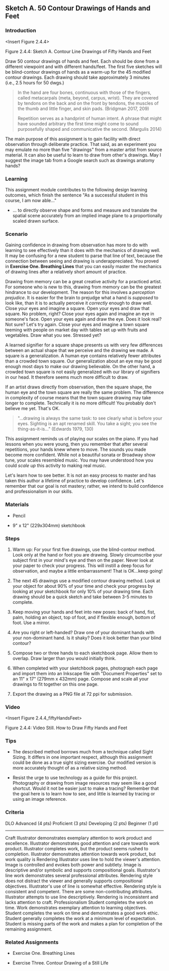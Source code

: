 ## Sketch A. 50 Contour Drawings of Hands and Feet

### Introduction

\<Insert Figure 2.4.4\>

Figure 2.4.4: Sketch A. Contour Line Drawings of Fifty Hands and Feet

Draw 50 contour drawings of hands and feet. Each should be done from a
different viewpoint and with different hands/feet. The first five
sketches will be blind-contour drawings of hands as a warm-up for the 45
modified contour drawings. Each drawing should take approximately 3
minutes (i.e., 2.5 hours for 50 dwgs.)

> In the hand are four bones, continuous with those of the fingers,
> called metacarpals (meta, beyond, carpus, wrist). They are covered by
> tendons on the back and on the front by tendons, the muscles of the
> thumb and little finger, and skin pads. (Bridgman 2017, 209)
>
> Repetition serves as a handprint of human intent. A phrase that might
> have sounded arbitrary the first time might come to sound purposefully
> shaped and communicative the second. (Margulis 2014)

The main purpose of this assignment is to gain facility with direct
observation through deliberate practice. That said, as an experiment you
may emulate no more than five "drawings" from a master artist from
source material. It can also be useful to learn to draw from other's
drawings. May I suggest the image tab from a Google search such as
drawings anatomy hands?

### Learning

This assignment module contributes to the following design learning
outcomes, which finish the sentence "As a successful student in this
course, I am now able..."

-   ... to directly observe shape and forms and measure and translate
    the spatial scene accurately from an implied image plane to a
    proportionally scaled drawn surface.

### Scenario

Gaining confidence in drawing from observation has more to do with
learning to see effectively than it does with the mechanics of drawing
well. It may be confusing for a new student to parse that line of text,
because the connection between seeing and drawing is underappreciated.
You proved in **Exercise One. Breathing Lines** that you can easily
master the mechanics of drawing lines after a relatively short amount of
practice.

Drawing from memory can be a great creative activity for a practiced
artist. For someone who is new to this, drawing from memory can be the
greatest hindrance to our development. The reason for this involves
a *perception prejudice*. It is easier for the brain to prejudge what a
hand is *supposed* to look like, than it is to actually perceive
it *correctly* enough to draw well. Close your eyes and imagine a
square. Open your eyes and draw that square. No problem, right? Close
your eyes again and imagine an eye in someone's face. Open your eyes
again and draw the eye. Does it look real? Not sure? Let's try again.
Close your eyes and imagine a town square teeming with people on market
day with tables set up with fruits and vegetables. Draw what you see.
Stressed yet?

A learned signifier for a square shape presents us with very few
differences between an actual shape that we perceive and the drawing we
made. A square is a generalization. A human eye contains relatively
fewer attributes than a crowded town square. Our generalization about an
eye may be good enough most days to make our drawing believable. On the
other hand, a crowded town square is not easily generalized with our
library of signifiers in our head. It therefore seems much more
difficult to draw.

If an artist draws directly from observation, then the square shape, the
human eye and the town square are really the same problem. The
difference in complexity of course means that the town square drawing
may take longer to complete. Technically it is no more difficult! You
probably don't believe me yet. That's OK.

> "...drawing is always the same task: to see clearly what is before
> your eyes. Sighting is an apt renamed skill. You take a sight;
> you see the thing-as-it-is..." (Edwards 1979, 130)

This assignment reminds us of playing our scales on the piano. If you
had lessons when you were young, then you remember that after several
repetitions, your hands knew where to move. The sounds you made become
more confident. While not a beautiful sonata or Broadway show tune, your
scales resembled music. You may have understood how you could *scale
up* this activity to making real music.

Let's learn how to see better. It is not an easy process to master and
has taken this author a lifetime of practice to develop confidence.
Let's remember that our goal is not mastery; rather, we intend to build
confidence and professionalism in our skills.

### Materials

-   Pencil

-   9\" x 12\" (229x304mm) sketchbook

### Steps

1.  Warm up: For your first five drawings, use the blind-contour method.
    Look only at the hand or foot you are drawing. Slowly circumscribe
    your subject first in your mind's eye and then on the paper. Never
    look at your paper to check your progress. This will instill a deep
    focus for observation, and maybe a little embarrassment! That is
    OK...keep going!

2.  The next 45 drawings use a modified contour drawing method. Look at
    your object for about 90% of your time and check your progress by
    looking at your sketchbook for only 10% of your drawing time. Each
    drawing should be a quick sketch and take between 3-5 minutes to
    complete.

3.  Keep moving your hands and feet into new poses: back of hand, fist,
    palm, holding an object, top of foot, and if flexible enough, bottom
    of foot. Use a mirror.

4.  Are you right or left-handed? Draw one of your dominant hands with
    your non-dominant hand. Is it shaky? Does it look better than your
    blind contour?

5.  Compose two or three hands to each sketchbook page. Allow them to
    overlap. Draw larger than you would initially think.

6.  When completed with your sketchbook pages, photograph each page and
    import them into an Inkscape file with "Document Properties" set to
    an 11\" x 17\" (279mm x 432mm) page. Compose and scale all your
    drawings to fit together on this one page.

7.  Export the drawing as a PNG file at 72 ppi for submission.

### Video

\<Insert Figure 2.4.4_fiftyHandsFeet\>

Figure 2.4.4: Video Still. How to Draw Fifty Hands and Feet

### Tips

-   The described method borrows much from a technique called Sight
    Sizing. It differs in one important respect, although this
    assignment could be done as a true sight sizing exercise. Our
    modified version is more accurately thought of as a relative sizing
    method.

-   Resist the urge to use technology as a guide for this project.
    Photography or drawing from image resources may seem like a good
    shortcut. Would it not be easier just to make a tracing? Remember
    that the goal here is to learn how to see, and little is learned by
    tracing or using an image reference.

### Criteria

  DLO               Advanced (4 pts)                                                                                                                                                                        Proficient (3 pts)                                                                                                                                                     Developing (2 pts)                                                                                                                           Beginner (1 pt)
  ----------------- --------------------------------------------------------------------------------------------------------------------------------------------------------------------------------------- ---------------------------------------------------------------------------------------------------------------------------------------------------------------------- -------------------------------------------------------------------------------------------------------------------------------------------- ---------------------------------------------------------------------------------------------------------
  Craft             Illustrator demonstrates exemplary attention to work product and excellence.                                                                                                            Illustrator demonstrates good attention and care towards work product.                                                                                                 Illustrator completes work, but the product seems rushed to completion.                                                                      Illustrator demonstrates attention towards work product, but work quality is
  Rendering         Illustrator uses line to hold the viewer\'s attention. Image is controlled and evokes both power and subtlety. Image is descriptive and/or symbolic and supports compositional goals.   Illustrator\'s line work demonstrates several professional attributes. Rendering style does not distract the viewer and generally supports compositional objectives.   Illustrator\'s use of line is somewhat effective. Rendering style is consistent and competent. There are some non-contributing attributes.   Illustrator attempts to use line descriptively. Rendering is inconsistent and lacks attention to craft.
  Professionalism   Student completes the work on time. Work demonstrates exemplary attention to learning objectives.                                                                                       Student completes the work on time and demonstrates a good work ethic.                                                                                                 Student generally completes the work at a minimum level of expectation.                                                                      Student is missing parts of the work and makes a plan for completion of the remaining assignment.

### Related Assignments

-   Exercise One. Breathing Lines

-   Exercise Three. Contour Drawing of a Still Life
